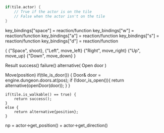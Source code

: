 ```c++
if(tile.actor) {
    // True if the actor is on the tile
    // False when the actor isn't on the tile
}
```
key_bindings["space"] = reaction/function
key_bindings["w"] = reaction/function
key_bindings["a"] = reaction/function
key_bindings["s"] = reaction/function
key_bindings["d"] = reaction/function

{
    {"Space", shoot},
    {"Left", move_left}
    {"Right", move_right}
    {"Up", move_up}
    {"Down", move_down}
}

Result  success()
        failure()
        alternative(  Open door  )

Move(position)
    if(tile_is_door()) {
        Door& door = engine.dungeon.doors.at(pos);
        if (!door_is_open()){
            return alternative(openDoor(door));
        }
    }

    if(tile.is_walkable() == true) {
        return success();
    }
    else {
        return alternative{position};
    }

np = actor->get_position() + actor->get_direction()